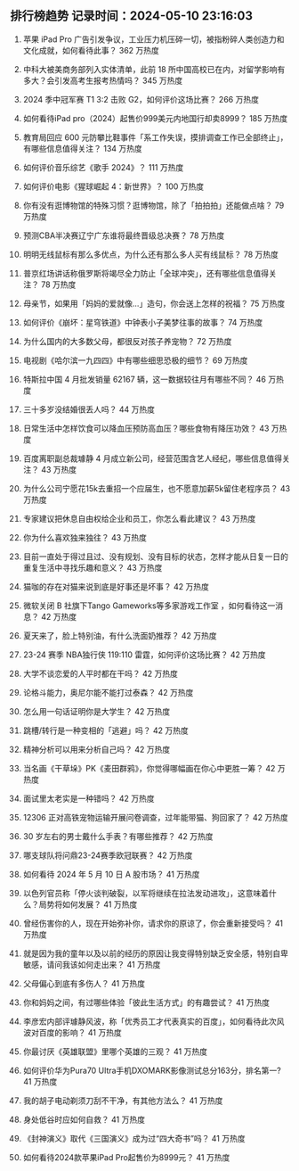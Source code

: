 
## 排行榜趋势 记录时间：2024-05-10 23:16:03
  
  1. 苹果 iPad Pro 广告引发争议，工业压力机压碎一切，被指粉碎人类创造力和文化成就，如何看待此事？ 362 万热度
    
  2. 中科大被美商务部列入实体清单，此前 18 所中国高校已在内，对留学影响有多大？会引发高考生报考热情吗？ 345 万热度
    
  3. 2024 季中冠军赛 T1 3:2 击败 G2，如何评价这场比赛？ 266 万热度
    
  4. 如何看待iPad pro（2024）起售价999美元内地国行却卖8999？ 185 万热度
    
  5. 教育局回应 600 元防攀比鞋事件「系工作失误，摸排调查工作已全部终止」，有哪些信息值得关注？ 134 万热度
    
  6. 如何评价音乐综艺《歌手 2024》？ 111 万热度
    
  7. 如何评价电影《猩球崛起 4：新世界》？ 100 万热度
    
  8. 你有没有逛博物馆的特殊习惯？逛博物馆，除了「拍拍拍」还能做点啥？ 79 万热度
    
  9. 预测CBA半决赛辽宁广东谁将最终晋级总决赛？ 78 万热度
    
  10. 明明无线鼠标有那么多优点，为什么还有那么多人买有线鼠标？ 78 万热度
    
  11. 普京红场讲话称俄罗斯将竭尽全力防止「全球冲突」，还有哪些信息值得关注？ 78 万热度
    
  12. 母亲节，如果用「妈妈的爱就像...」造句，你会送上怎样的祝福？ 75 万热度
    
  13. 如何评价《崩坏：星穹铁道》中钟表小子美梦往事的故事？ 74 万热度
    
  14. 为什么国内的大多数父母，都很反对孩子养宠物？ 72 万热度
    
  15. 电视剧《哈尔滨一九四四》中有哪些细思恐极的细节？ 69 万热度
    
  16. 特斯拉中国 4 月批发销量 62167 辆，这一数据较往月有哪些不同？ 46 万热度
    
  17. 三十多岁没结婚很丢人吗？ 44 万热度
    
  18. 日常生活中怎样饮食可以降血压预防高血压？哪些食物有降压功效？ 43 万热度
    
  19. 百度离职副总裁璩静 4 月成立新公司，经营范围含艺人经纪，哪些信息值得关注？ 43 万热度
    
  20. 为什么公司宁愿花15k去重招一个应届生，也不愿意加薪5k留住老程序员？ 43 万热度
    
  21. 专家建议把休息自由权给企业和员工，你怎么看此建议？ 43 万热度
    
  22. 你为什么喜欢独来独往？ 43 万热度
    
  23. 目前一直处于得过且过、没有规划、没有目标的状态，怎样才能从日复一日的重复生活中寻找乐趣和意义？ 43 万热度
    
  24. 猫咖的存在对猫来说到底是好事还是坏事？ 42 万热度
    
  25. 微软关闭 B 社旗下Tango Gameworks等多家游戏工作室  ，如何看待这一消息？ 42 万热度
    
  26. 夏天来了，脸上特别油，有什么洗面奶推荐？ 42 万热度
    
  27. 23-24 赛季 NBA独行侠 119:110 雷霆，如何评价这场比赛？ 42 万热度
    
  28. 大学不谈恋爱的人平时都在干吗？ 42 万热度
    
  29. 论格斗能力，奥尼尔能不能打过泰森？ 42 万热度
    
  30. 怎么用一句话证明你是大学生？ 42 万热度
    
  31. 跳槽/转行是一种变相的「逃避」吗？ 42 万热度
    
  32. 精神分析可以用来分析自己吗？ 42 万热度
    
  33. 当名画《干草垛》PK《麦田群鸦》，你觉得哪幅画在你心中更胜一筹？ 42 万热度
    
  34. 面试里太老实是一种错吗？ 42 万热度
    
  35. 12306 正对高铁宠物运输开展问卷调查，过年能带猫、狗回家了？ 42 万热度
    
  36. 30 岁左右的男士戴什么手表？有哪些推荐？ 42 万热度
    
  37. 哪支球队将问鼎23-24赛季欧冠联赛？ 42 万热度
    
  38. 如何看待 2024 年 5 月 10 日 A 股市场？ 41 万热度
    
  39. 以色列官员称「停火谈判破裂，以军将继续在拉法发动进攻」，这意味着什么？局势将如何发展？ 41 万热度
    
  40. 曾经伤害你的人，现在开始弥补你，请求你的原谅了，你会重新接受吗？ 41 万热度
    
  41. 就是因为我的童年以及以前的经历的原因让我变得特别缺乏安全感，特别自卑敏感，请问我该如何走出来？ 41 万热度
    
  42. 父母偏心到底有多伤人？ 41 万热度
    
  43. 你和妈妈之间，有过哪些体验「彼此生活方式」的有趣尝试？ 41 万热度
    
  44. 李彦宏内部评璩静风波，称「优秀员工才代表真实的百度」，如何看待此次风波对百度的影响？ 41 万热度
    
  45. 你最讨厌《英雄联盟》里哪个英雄的三观？ 41 万热度
    
  46. 如何评价华为Pura70 Ultra手机DXOMARK影像测试总分163分，排名第一? 41 万热度
    
  47. 我的胡子电动剃须刀刮不干净，有其他方法么？ 41 万热度
    
  48. 身处低谷时应如何自救？ 41 万热度
    
  49. 《封神演义》取代《三国演义》成为过“四大奇书”吗？ 41 万热度
    
  50. 如何看待2024款苹果iPad Pro起售价为8999元？ 41 万热度
    